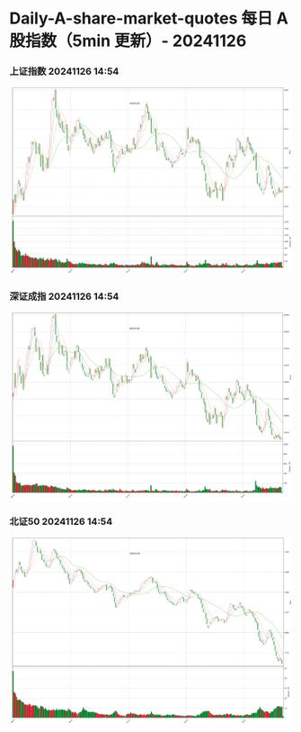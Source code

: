 
# Daily-A-share-market-quotes 每日 A 股指数（5min 更新）- 20241126

### 上证指数 20241126 14:54
![](./fig/2024/11/20241126-sh000001.png)

### 深证成指 20241126 14:54
![](./fig/2024/11/20241126-sz399001.png)

### 北证50 20241126 14:54
![](./fig/2024/11/20241126-bj899050.png)
